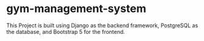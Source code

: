 # gym-management-system
This Project is built using Django as the backend framework, PostgreSQL as the database, and Bootstrap 5 for the frontend.
